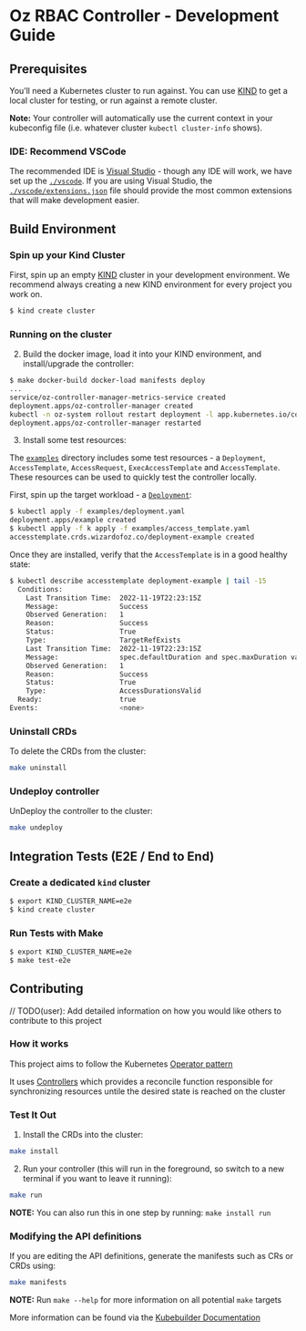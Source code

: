 # Oz RBAC Controller - Development Guide

[kind]: https://sigs.k8s/kind

## Prerequisites

You’ll need a Kubernetes cluster to run against. You can use [KIND][kind] to
get a local cluster for testing, or run against a remote cluster.

**Note:** Your controller will automatically use the current context in your
kubeconfig file (i.e. whatever cluster `kubectl cluster-info` shows).

### IDE: Recommend VSCode

The recommended IDE is [Visual Studio](https://code.visualstudio.com/) - though
any IDE will work, we have set up the [`./vscode`](./vscode). If you are using
Visual Studio, the [`./vscode/extensions.json`](./vscode/extensions.json) file
should provide the most common extensions that will make development easier.

## Build Environment

### Spin up your Kind Cluster

First, spin up an empty [KIND][kind] cluster in your development environment.
We recommend always creating a new KIND environment for every project you work
on.

```sh
$ kind create cluster
```

### Running on the cluster

2. Build the docker image, load it into your KIND environment, and
   install/upgrade the controller:

```sh
$ make docker-build docker-load manifests deploy
...
service/oz-controller-manager-metrics-service created
deployment.apps/oz-controller-manager created
kubectl -n oz-system rollout restart deployment -l app.kubernetes.io/component=manager
deployment.apps/oz-controller-manager restarted
```

3. Install some test resources:

The [`examples`](./examples) directory includes some test resources - a
`Deployment`, `AccessTemplate`, `AccessRequest`, `ExecAccessTemplate` and
`AccessTemplate`. These resources can be used to quickly test the controller
locally.

First, spin up the target workload - a [`Deployment`](./examples/deployment.yaml):

```sh
$ kubectl apply -f examples/deployment.yaml
deployment.apps/example created
$ kubectl apply -f k apply -f examples/access_template.yaml
accesstemplate.crds.wizardofoz.co/deployment-example created
```

Once they are installed, verify that the `AccessTemplate` is in a good healthy state:
```sh
$ kubectl describe accesstemplate deployment-example | tail -15
  Conditions:
    Last Transition Time:  2022-11-19T22:23:15Z
    Message:               Success
    Observed Generation:   1
    Reason:                Success
    Status:                True
    Type:                  TargetRefExists
    Last Transition Time:  2022-11-19T22:23:15Z
    Message:               spec.defaultDuration and spec.maxDuration valid
    Observed Generation:   1
    Reason:                Success
    Status:                True
    Type:                  AccessDurationsValid
  Ready:                   true
Events:                    <none>
```


### Uninstall CRDs
To delete the CRDs from the cluster:

```sh
make uninstall
```

### Undeploy controller
UnDeploy the controller to the cluster:

```sh
make undeploy
```

## Integration Tests (E2E / End to End)

### Create a dedicated `kind` cluster

```sh
$ export KIND_CLUSTER_NAME=e2e
$ kind create cluster
```

### Run Tests with Make

```sh
$ export KIND_CLUSTER_NAME=e2e
$ make test-e2e
```



## Contributing
// TODO(user): Add detailed information on how you would like others to contribute to this project

### How it works
This project aims to follow the Kubernetes [Operator pattern](https://kubernetes.io/docs/concepts/extend-kubernetes/operator/)

It uses [Controllers](https://kubernetes.io/docs/concepts/architecture/controller/)
which provides a reconcile function responsible for synchronizing resources untile the desired state is reached on the cluster

### Test It Out
1. Install the CRDs into the cluster:

```sh
make install
```

2. Run your controller (this will run in the foreground, so switch to a new terminal if you want to leave it running):

```sh
make run
```

**NOTE:** You can also run this in one step by running: `make install run`

### Modifying the API definitions
If you are editing the API definitions, generate the manifests such as CRs or CRDs using:

```sh
make manifests
```

**NOTE:** Run `make --help` for more information on all potential `make` targets

More information can be found via the [Kubebuilder Documentation](https://book.kubebuilder.io/introduction.html)
